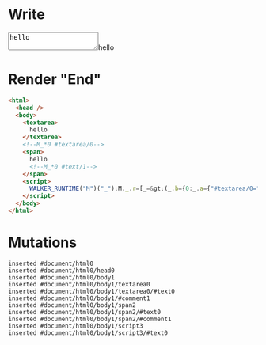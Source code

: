 # Write
  <textarea>hello</textarea><!--M_*0 #textarea/0--><span>hello<!--M_*0 #text/1--></span><script>WALKER_RUNTIME("M")("_");M._.r=[_=>(_.b={0:_.a={"#textarea/0=":2,value:"hello"}},_.a["#textarea/0;"]=_._["__tests__/template.marko_0/valueChange"](_.a),_.b),0,"__tests__/template.marko_0",0];M._.w()</script>


# Render "End"
```html
<html>
  <head />
  <body>
    <textarea>
      hello
    </textarea>
    <!--M_*0 #textarea/0-->
    <span>
      hello
      <!--M_*0 #text/1-->
    </span>
    <script>
      WALKER_RUNTIME("M")("_");M._.r=[_=&gt;(_.b={0:_.a={"#textarea/0=":2,value:"hello"}},_.a["#textarea/0;"]=_._["__tests__/template.marko_0/valueChange"](_.a),_.b),0,"__tests__/template.marko_0",0];M._.w()
    </script>
  </body>
</html>
```

# Mutations
```
inserted #document/html0
inserted #document/html0/head0
inserted #document/html0/body1
inserted #document/html0/body1/textarea0
inserted #document/html0/body1/textarea0/#text0
inserted #document/html0/body1/#comment1
inserted #document/html0/body1/span2
inserted #document/html0/body1/span2/#text0
inserted #document/html0/body1/span2/#comment1
inserted #document/html0/body1/script3
inserted #document/html0/body1/script3/#text0
```